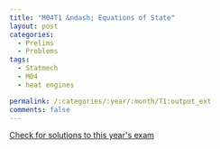 ```yaml
---
title: "M04T1 &ndash; Equations of State"
layout: post
categories:
  - Prelims
  - Problems
tags:
  - Statmech
  - M04
  - heat engines

permalink: /:categories/:year/:month/T1:output_ext
comments: false
---
```

<object data="2004M1T.pdf" type="application/pdf" width="100%" height="500"></object>
<div class="message"><a href='https://princetonprelim.com/prelim/13/'>Check for solutions to this year's exam</a></div>